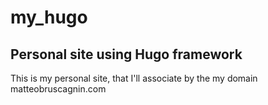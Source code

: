 # my_hugo
## Personal site using Hugo framework

This is my personal site, that I'll associate by the my domain matteobruscagnin.com

